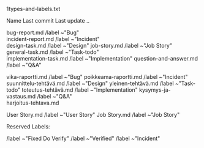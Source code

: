 1types-and-labels.txt



Name	Last commit	Last update
..		

bug-report.md  /label ~"Bug"           
incident-report.md /label ~"Incident"     
design-task.md  /label ~"Design"
job-story.md  /label ~"Job Story"              
general-task.md /label ~"Task-todo"         
implementation-task.md /label ~"Implementation"
question-and-answer.md  /label ~"Q&A"  

vika-raportti.md  /label ~"Bug"
poikkeama-raportti.md  /label ~"Incident"  
suunnittelu-tehtävä.md  /label ~"Design"
yleinen-tehtävä.md /label ~"Task-todo"
toteutus-tehtävä.md /label ~"Implementation"
kysymys-ja-vastaus.md   /label ~"Q&A"  
harjoitus-tehtava.md 

User Story.md  /label ~"User Story"
Job Story.md  /label ~"Job Story"


Reserved Labels:


 /label ~"Fixed Do Verify"
 /label ~"Verified"
 /label ~"Incident"
 
